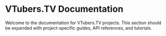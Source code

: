 # VTubers.TV Documentation

Welcome to the documentation for VTubers.TV projects. This section should be expanded with project-specific guides, API references, and tutorials.
